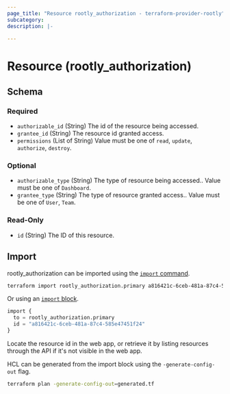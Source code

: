 ```yaml
---
page_title: "Resource rootly_authorization - terraform-provider-rootly"
subcategory:
description: |-
    
---
```


# Resource (rootly_authorization)





<!-- schema generated by tfplugindocs -->
## Schema

### Required

- `authorizable_id` (String) The id of the resource being accessed.
- `grantee_id` (String) The resource id granted access.
- `permissions` (List of String) Value must be one of `read`, `update`, `authorize`, `destroy`.

### Optional

- `authorizable_type` (String) The type of resource being accessed.. Value must be one of `Dashboard`.
- `grantee_type` (String) The type of resource granted access.. Value must be one of `User`, `Team`.

### Read-Only

- `id` (String) The ID of this resource.

## Import

rootly_authorization can be imported using the [`import` command](https://developer.hashicorp.com/terraform/cli/commands/import).

```sh
terraform import rootly_authorization.primary a816421c-6ceb-481a-87c4-585e47451f24
```

Or using an [`import` block](https://developer.hashicorp.com/terraform/language/import).

```terraform
import {
  to = rootly_authorization.primary
  id = "a816421c-6ceb-481a-87c4-585e47451f24"
}
```

Locate the resource id in the web app, or retrieve it by listing resources through the API if it's not visible in the web app.

HCL can be generated from the import block using the `-generate-config-out` flag.

```sh
terraform plan -generate-config-out=generated.tf
```
